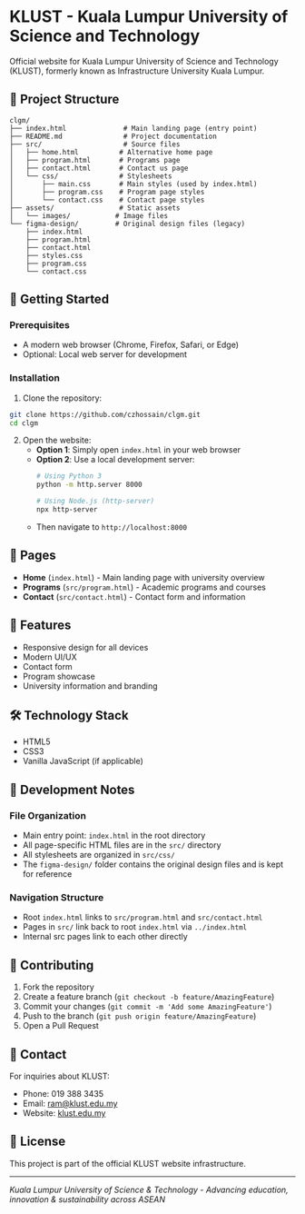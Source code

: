 # KLUST - Kuala Lumpur University of Science and Technology

Official website for Kuala Lumpur University of Science and Technology (KLUST), formerly known as Infrastructure University Kuala Lumpur.

## 📁 Project Structure

```
clgm/
├── index.html              # Main landing page (entry point)
├── README.md               # Project documentation
├── src/                    # Source files
│   ├── home.html          # Alternative home page
│   ├── program.html       # Programs page
│   ├── contact.html       # Contact us page
│   └── css/               # Stylesheets
│       ├── main.css       # Main styles (used by index.html)
│       ├── program.css    # Program page styles
│       └── contact.css    # Contact page styles
├── assets/                # Static assets
│   └── images/           # Image files
└── figma-design/         # Original design files (legacy)
    ├── index.html
    ├── program.html
    ├── contact.html
    ├── styles.css
    ├── program.css
    └── contact.css
```

## 🚀 Getting Started

### Prerequisites
- A modern web browser (Chrome, Firefox, Safari, or Edge)
- Optional: Local web server for development

### Installation

1. Clone the repository:
```bash
git clone https://github.com/czhossain/clgm.git
cd clgm
```

2. Open the website:
   - **Option 1**: Simply open `index.html` in your web browser
   - **Option 2**: Use a local development server:
     ```bash
     # Using Python 3
     python -m http.server 8000
     
     # Using Node.js (http-server)
     npx http-server
     ```
   - Then navigate to `http://localhost:8000`

## 📄 Pages

- **Home** (`index.html`) - Main landing page with university overview
- **Programs** (`src/program.html`) - Academic programs and courses
- **Contact** (`src/contact.html`) - Contact form and information

## 🎨 Features

- Responsive design for all devices
- Modern UI/UX
- Contact form
- Program showcase
- University information and branding

## 🛠️ Technology Stack

- HTML5
- CSS3
- Vanilla JavaScript (if applicable)

## 📝 Development Notes

### File Organization
- Main entry point: `index.html` in the root directory
- All page-specific HTML files are in the `src/` directory
- All stylesheets are organized in `src/css/`
- The `figma-design/` folder contains the original design files and is kept for reference

### Navigation Structure
- Root `index.html` links to `src/program.html` and `src/contact.html`
- Pages in `src/` link back to root `index.html` via `../index.html`
- Internal src pages link to each other directly

## 🤝 Contributing

1. Fork the repository
2. Create a feature branch (`git checkout -b feature/AmazingFeature`)
3. Commit your changes (`git commit -m 'Add some AmazingFeature'`)
4. Push to the branch (`git push origin feature/AmazingFeature`)
5. Open a Pull Request

## 📧 Contact

For inquiries about KLUST:
- Phone: 019 388 3435
- Email: ram@klust.edu.my
- Website: [klust.edu.my](https://klust.edu.my)

## 📜 License

This project is part of the official KLUST website infrastructure.

---
*Kuala Lumpur University of Science & Technology - Advancing education, innovation & sustainability across ASEAN*
```